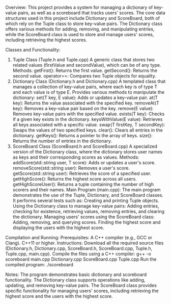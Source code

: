 Overview:
This project provides a system for managing a dictionary of key-value pairs, as well as a scoreboard that tracks users' scores. The core data structures used in this project include Dictionary and ScoreBoard, both of which rely on the Tuple class to store key-value pairs. The Dictionary class offers various methods for adding, removing, and manipulating entries, while the ScoreBoard class is used to store and manage users' scores, including retrieving the highest scores.

Classes and Functionality:
1. Tuple Class (Tuple.h and Tuple.cpp)
  A generic class that stores two related values (firstValue and secondValue), which can be of any type.
  Methods:
  getFirst(): Returns the first value.
  getSecond(): Returns the second value.
  operator==: Compares two Tuple objects for equality.
2. Dictionary Class (Dictionary.h and Dictionary.cpp)
  A templated class that manages a collection of key-value pairs, where each key is of type T and each value is of type E.
  Provides various methods to manipulate the dictionary:
  set(T key, E value): Adds or updates a key-value pair.
  at(T key): Returns the value associated with the specified key.
  removeAt(T key): Removes a key-value pair based on the key.
  remove(E value): Removes key-value pairs with the specified value.
  exists(T key): Checks if a given key exists in the dictionary.
  keysWithValue(E value): Retrieves all keys associated with a specific value.
  swap(T firstKey, T secondKey): Swaps the values of two specified keys.
  clear(): Clears all entries in the dictionary.
  getKeys(): Returns a pointer to the array of keys.
  size(): Returns the number of entries in the dictionary.
3. ScoreBoard Class (ScoreBoard.h and ScoreBoard.cpp)
  A specialized version of the Dictionary class, where the dictionary stores user names as keys and their corresponding scores as values.
  Methods:
  addScore(std::string user, T score): Adds or updates a user's score.
  removeScore(std::string user): Removes a user's score.
  getScore(std::string user): Retrieves the score of a specified user.
  getHighScore(): Returns the highest score across all users.
  getHighScoreUser(): Returns a tuple containing the number of high scorers and their names.
Main Program (main.cpp):
  The main program demonstrates the use of the Tuple, Dictionary, and ScoreBoard classes. It performs several tests such as:
  Creating and printing Tuple objects.
  Using the Dictionary class to manage key-value pairs:
  Adding entries, checking for existence, retrieving values, removing entries, and clearing the dictionary.
  Managing users' scores using the ScoreBoard class:
  Adding, removing, and querying scores.
  Finding the highest score and displaying the users with the highest score.

Compilation and Running:
Prerequisites:
  A C++ compiler (e.g., GCC or Clang).
  C++11 or higher.
Instructions:
Download all the required source files (Dictionary.h, Dictionary.cpp, ScoreBoard.h, ScoreBoard.cpp, Tuple.h, Tuple.cpp, main.cpp).
Compile the files using a C++ compiler:
  g++ -o scoreboard main.cpp Dictionary.cpp ScoreBoard.cpp Tuple.cpp
Run the compiled program:
  ./scoreboard
  
Notes:
The program demonstrates basic dictionary and scoreboard functionality.
The Dictionary class supports operations like adding, updating, and removing key-value pairs.
The ScoreBoard class provides specific functionality for managing users' scores, including retrieving the highest score and the users with the highest score.
